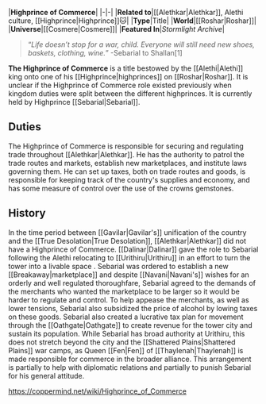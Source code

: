 |**Highprince of Commerce**|
|-|-|
|**Related to**|[[Alethkar\|Alethkar]], Alethi culture, [[Highprince\|Highprince]]🐱︎|
|**Type**|Title|
|**World**|[[Roshar\|Roshar]]|
|**Universe**|[[Cosmere\|Cosmere]]|
|**Featured In**|*Stormlight Archive*|

>“*Life doesn’t stop for a war, child. Everyone will still need new shoes, baskets, clothing, wine.*”
\-Sebarial to Shallan[1]


**The Highprince of Commerce** is a title bestowed by the [[Alethi\|Alethi]] king onto one of his [[Highprince\|highprinces]] on [[Roshar\|Roshar]]. It is unclear if the Highprince of Commerce role existed previously when kingdom duties were split between the different highprinces. It is currently held by Highprince [[Sebarial\|Sebarial]].

## Duties
The Highprince of Commerce is responsible for securing and regulating trade throughout [[Alethkar\|Alethkar]]. He has the authority to patrol the trade routes and markets, establish new marketplaces, and institute laws governing them. He can set up taxes, both on trade routes and goods, is responsible for keeping track of the country's supplies and economy, and has some measure of control over the use of the crowns gemstones.

## History
In the time period between [[Gavilar\|Gavilar's]] unification of the country and the [[True Desolation\|True Desolation]], [[Alethkar\|Alethkar]] did not have a Highprince of Commerce. [[Dalinar\|Dalinar]] gave the role to Sebarial following the Alethi relocating to [[Urithiru\|Urithiru]] in an effort to turn the tower into a livable space . Sebarial was ordered to establish a new [[Breakaway\|marketplace]] and despite [[Navani\|Navani's]] wishes for an orderly and well regulated thoroughfare, Sebarial agreed to the demands of the merchants who wanted the marketplace to be larger so it would be harder to regulate and control. To help appease the merchants, as well as lower tensions, Sebarial also subsidized the price of alcohol by lowing taxes on these goods.
Sebarial also created a lucrative tax plan for movement through the [[Oathgate\|Oathgate]] to create revenue for the tower city and sustain its population. While Sebarial has broad authority at Urithiru, this does not stretch beyond the city and the [[Shattered Plains\|Shattered Plains]] war camps, as Queen [[Fen\|Fen]] of [[Thaylenah\|Thaylenah]] is made responsible for commerce in the broader alliance. This arrangement is partially to help with diplomatic relations and partially to punish Sebarial for his general attitude.



https://coppermind.net/wiki/Highprince_of_Commerce